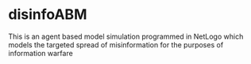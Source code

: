 # disinfoABM
This is an agent based model simulation programmed in NetLogo which models the targeted spread of misinformation for the purposes of information warfare
